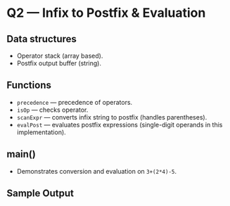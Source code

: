 # Q2 — Infix to Postfix & Evaluation

## Data structures
- Operator stack (array based).
- Postfix output buffer (string).

## Functions
- `precedence` — precedence of operators.
- `isOp` — checks operator.
- `scanExpr` — converts infix string to postfix (handles parentheses).
- `evalPost` — evaluates postfix expressions (single-digit operands in this implementation).

## main()
- Demonstrates conversion and evaluation on `3+(2*4)-5`.

## Sample Output
